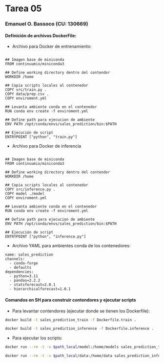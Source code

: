# Tarea 05
### Emanuel O. Bassoco (CU: 130669)

#### Definición de archivos DockerFile:

* Archivo para Docker de entrenamiento:
```plaintext

## Imagen base de miniconda
FROM continuumio/miniconda3

## Define working directory dentro del contendor
WORKDIR /home

## Copia scripts locales al contenedor
COPY src/train.py .
COPY data/prep.csv .
COPY enviroment.yml

## Levanta ambiente conda en el contenedor
RUN conda env create -f enviroment.yml

## Define path para ejecucion de ambiente
ENV PATH /opt/conda/envs/sales_prediction/bin:$PATH

## Ejecución de script
ENTRYPOINT ["python", "train.py"]
```

* Archivo para Docker de inferencia
```plaintext

## Imagen base de miniconda
FROM continuumio/miniconda3

## Define working directory dentro del contendor
WORKDIR /home

## Copia scripts locales al contenedor
COPY src/inference.py .
COPY model ./model
COPY enviroment.yml

## Levanta ambiente conda en el contenedor
RUN conda env create -f enviroment.yml

## Define path para ejecucion de ambiente
ENV PATH /opt/conda/envs/sales_prediction/bin:$PATH

## Ejecución de script
ENTRYPOINT ["python", "inference.py"]

```

* Archivo YAML para ambientes conda de los contenedores:
```plaintext
name: sales_prediction
channels:
  - conda-forge
  - defaults
dependencies:
  - python=3.11
  - pandas=2.2.2  
  - statsforecast=2.0.1
  - hierarchicalforecast=1.0.1
```

#### Comandos en SH para construir contendores y ejecutar scripts

* Para levantar contendores (ejecutar donde se tienen los Dockerfile):
```sh
docker build -t sales_prediction_train -f Dockerfile.train .
```

```sh
docker build -t sales_prediction_inference -f Dockerfile.inference .
```

* Para ejecutar los scripts:
```sh
docker run --rm -t -v $path_local/model:/home/models sales_prediction_train --input_file prep.csv --output_path models  --season_length 1
```
```sh
docker run --rm -t -v $path_local/data:/home/data sales_prediction_inference --path_insumo model --output_path data --h_pron 30
```


